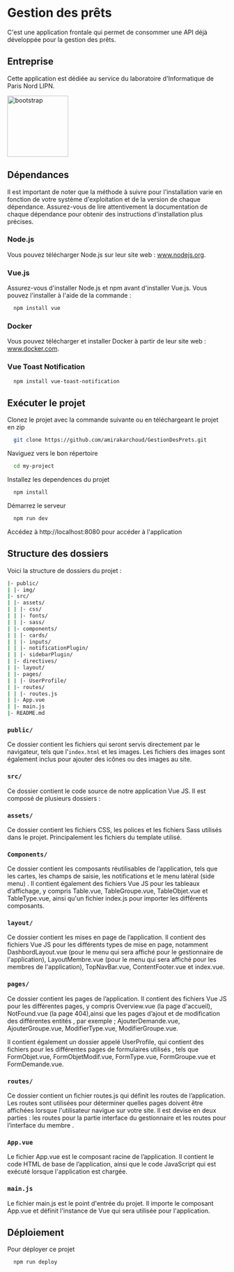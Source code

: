 # Gestion des prêts

C'est une application frontale qui permet de consommer une API déjà développée pour la gestion des prêts.

## Entreprise

Cette application est dédiée au service du laboratoire d'Informatique de Paris Nord LIPN.

<a href="https://lipn.univ-paris13.fr/" target="_blank" rel="noreferrer"> <img src="https://pbs.twimg.com/profile_images/1565267966987575297/sFSXlner_400x400.jpg" alt="bootstrap" width="140" height="140"/> </a>

## Dépendances

Il est important de noter que la méthode à suivre pour l'installation varie en fonction de votre système d'exploitation et de la version de chaque dépendance. Assurez-vous de lire attentivement la documentation de chaque dépendance pour obtenir des instructions d'installation plus précises.

### Node.js

Vous pouvez télécharger Node.js sur leur site web : www.nodejs.org.

### Vue.js
Assurez-vous d'installer Node.js et npm avant d'installer Vue.js. 
Vous pouvez l'installer à l'aide de la commande :

```bash
  npm install vue
```

### Docker

Vous pouvez télécharger et installer Docker à partir de leur site web : www.docker.com.

### Vue Toast Notification

```bash
  npm install vue-toast-notification
```

## Exécuter le projet

Clonez le projet avec la commande suivante ou en téléchargeant le projet en zip

```bash
  git clone https://github.com/amirakarchoud/GestionDesPrets.git
```

Naviguez vers le bon répertoire 

```bash
  cd my-project
```

Installez les dependences du projet

```bash
  npm install
```

Démarrez le serveur 

```bash
  npm run dev
```

Accédez à http://localhost:8080 pour accéder à l'application

## Structure des dossiers

Voici la structure de dossiers du projet :
```bash
|- public/
| |- img/
|- src/
| |- assets/
| | |- css/
| | |- fonts/
| | |- sass/
| |- components/
| | |- cards/
| | |- inputs/
| | |- notificationPlugin/
| | |- sidebarPlugin/
| |- directives/
| |- layout/
| |- pages/
| | |- UserProfile/
| |- routes/
| | |- routes.js
| |- App.vue
| |- main.js
|- README.md
```
### `public/`

Ce dossier contient les fichiers qui seront servis directement par le navigateur, tels que l'`index.html` et les images. Les fichiers des images sont également inclus pour ajouter des icônes ou des images au site.

### `src/`

Ce dossier contient le code source de notre application Vue JS.
Il est composé de plusieurs dossiers :

### `assets/`

Ce dossier contient les fichiers CSS, les polices et les fichiers Sass utilisés dans le projet. Principalement les fichiers du template utilisé.

### `Components/`

Ce dossier contient les composants réutilisables de l’application, tels que les cartes, les champs de saisie, les notifications et le menu latéral (side menu) . Il contient également des fichiers Vue JS pour les tableaux d’affichage, y compris Table.vue, TableGroupe.vue, TableObjet.vue et TableType.vue, ainsi qu'un fichier index.js pour importer les différents composants.

### `layout/`

Ce dossier contient les mises en page de l’application. Il contient des fichiers Vue JS pour les différents types de mise en page, notamment DashbordLayout.vue (pour le menu qui sera affiché pour le gestionnaire de l'application), LayoutMembre.vue (pour le menu qui sera affiché pour les membres de l'application), TopNavBar.vue, ContentFooter.vue et index.vue.

### `pages/`

Ce dossier contient les pages de l’application. Il contient des fichiers Vue JS pour les différentes pages, y compris Overview.vue (la page d'accueil), NotFound.vue (la page 404),ainsi que les pages d’ajout et de modification des différentes entités , par exemple ; AjouterDemande.vue, AjouterGroupe.vue, ModifierType.vue, ModifierGroupe.vue. 

Il contient également un dossier appelé UserProfile, qui contient des fichiers pour les différentes pages de formulaires utilisés , tels que FormObjet.vue, FormObjetModif.vue, FormType.vue, FormGroupe.vue et FormDemande.vue.

### `routes/`

Ce dossier contient un fichier routes.js qui définit les routes de l’application. Les routes sont utilisées pour déterminer quelles pages doivent être affichées lorsque l'utilisateur navigue sur votre site. Il est devise en deux parties : les routes pour la partie interface du gestionnaire et les routes pour l’interface du membre .

### `App.vue`

Le fichier App.vue est le composant racine de l’application. Il contient le code HTML de base de l’application, ainsi que le code JavaScript qui est exécuté lorsque l'application est chargée.

### `main.js`

Le fichier main.js est le point d'entrée du projet. Il importe le composant App.vue et définit l'instance de Vue qui sera utilisée pour l'application.

## Déploiement

Pour déployer ce projet 

```bash
  npm run deploy
```

